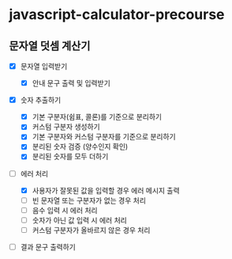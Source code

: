 # javascript-calculator-precourse

## 문자열 덧셈 계산기

- [x] 문자열 입력받기

  - [x] 안내 문구 출력 및 입력받기

- [x] 숫자 추출하기

  - [x] 기본 구분자(쉼표, 콜론)를 기준으로 분리하기
  - [x] 커스텀 구분자 생성하기
  - [x] 기본 구분자와 커스텀 구분자를 기준으로 분리하기
  - [x] 분리된 숫자 검증 (양수인지 확인)
  - [x] 분리된 숫자를 모두 더하기

- [ ] 에러 처리

  - [x] 사용자가 잘못된 값을 입력할 경우 에러 메시지 출력
  - [ ] 빈 문자열 또는 구분자가 없는 경우 처리
  - [ ] 음수 입력 시 에러 처리
  - [ ] 숫자가 아닌 값 입력 시 에러 처리
  - [ ] 커스텀 구분자가 올바르지 않은 경우 처리

- [ ] 결과 문구 출력하기
